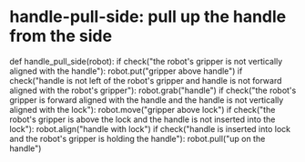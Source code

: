 # handle-pull-side: pull up the handle from the side
def handle_pull_side(robot):
    if check("the robot's gripper is not vertically aligned with the handle"):
        robot.put("gripper above handle")
    if check("handle is not left of the robot's gripper and handle is not forward aligned with the robot's gripper"):
        robot.grab("handle")
    if check("the robot's gripper is forward aligned with the handle and the handle is not vertically aligned with the lock"):
        robot.move("gripper above lock")
    if check("the robot's gripper is above the lock and the handle is not inserted into the lock"):
        robot.align("handle with lock")
    if check("handle is inserted into lock and the robot's gripper is holding the handle"):
        robot.pull("up on the handle")